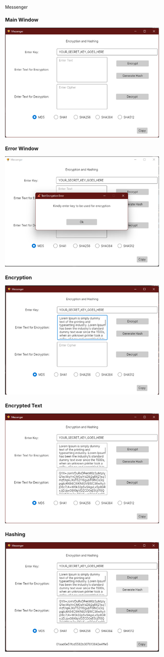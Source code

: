 Messenger

### Main Window
<img src="/Screenshots/Main_Window.png"> 

### Error Window
<img src="/Screenshots/Error_Window.png"> 

### Encryption
<img src="/Screenshots/Text_Entered_for_Encryption.png"> 

### Encrypted Text
<img src="/Screenshots/Encrypted_Text_output.png"> 

### Hashing
<img src="/Screenshots/Hash_Generated_for_Text.png">
